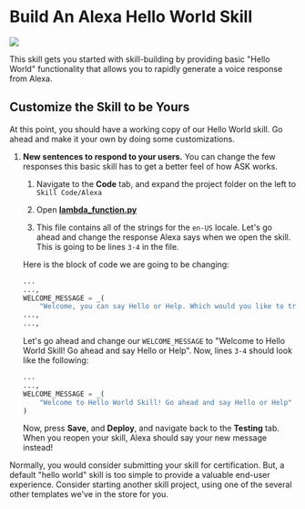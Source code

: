 # Build An Alexa Hello World Skill
<img src="https://m.media-amazon.com/images/G/01/mobile-apps/dex/alexa/alexa-skills-kit/tutorials/quiz-game/header._TTH_.png" />

This skill gets you started with skill-building by providing basic "Hello World" functionality that allows you to rapidly generate a voice response from Alexa.

## Customize the Skill to be Yours

At this point, you should have a working copy of our Hello World skill. Go ahead and make it your own by doing some customizations.

1. **New sentences to respond to your users.** You can change the few responses this basic skill has to get a better feel of how ASK works.

    1. Navigate to the **Code** tab, and expand the project folder on the left to `Skill Code/Alexa`

    2. Open **[lambda_function.py](../lambda/py/lambda_function.py)**

    3. This file contains all of the strings for the `en-US` locale. Let's go ahead and change the response Alexa says when we open the skill. This is going to be lines `3-4` in the file.

    Here is the block of code we are going to be changing:
    ```py
    ...
    ...,
    WELCOME_MESSAGE = _(
        "Welcome, you can say Hello or Help. Which would you like to try?")
    ...,
    ...,
    ```

    Let's go ahead and change our `WELCOME_MESSAGE` to "Welcome to Hello World Skill! Go ahead and say Hello or Help". Now, lines `3-4` should look like the following:
    ```py
    ...
    ...,
    WELCOME_MESSAGE = _(
        "Welcome to Hello World Skill! Go ahead and say Hello or Help"
    )
    ```

    Now, press **Save**, and **Deploy**, and navigate back to the **Testing** tab. When you reopen your skill, Alexa should say your new message instead!


Normally, you would consider submitting your skill for certification. But, a default "hello world" skill is too simple to provide a valuable end-user experience.
Consider starting another skill project, using one of the several other templates we've in the store for you.


